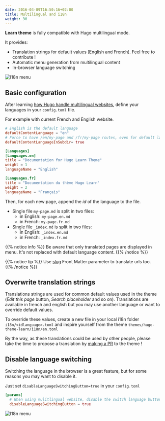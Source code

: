 ```yaml
---
date: 2016-04-09T16:50:16+02:00
title: Multilingual and i18n
weight: 30
---
```


**Learn theme** is fully compatible with Hugo multilingual mode.

It provides:

- Translation strings for default values (English and French). Feel free to contribute !
- Automatic menu generation from multilingual content
- In-browser language switching

![I18n menu](/doc/i18n/images/i18n-menu.gif)

## Basic configuration

After learning [how Hugo handle multilingual websites](https://gohugo.io/content-management/multilingual), define your languages in your `config.toml` file.

For example with current French and English website.

```toml
# English is the default language
defaultContentLanguage = "en"
# Force to have /en/my-page and /fr/my-page routes, even for default language.
defaultContentLanguageInSubdir= true

[Languages]
[Languages.en]
title = "Documentation for Hugo Learn Theme"
weight = 1
languageName = "English"

[Languages.fr]
title = "Documentation du thème Hugo Learn"
weight = 2
languageName = "Français"
```

Then, for each new page, append the *id* of the language to the file.

- Single file `my-page.md` is split in two files:
    - in English: `my-page.en.md`
    - in French: `my-page.fr.md`
- Single file `_index.md` is split in two files:
    - in English: `_index.en.md`
    - in French: `_index.fr.md`

{{% notice info %}}
Be aware that only translated pages are displayed in menu. It's not replaced with default language content.
{{% /notice %}}

{{% notice tip %}}
Use [slug](https://gohugo.io/content-management/multilingual/#translate-your-content) Front Matter parameter to translate urls too.
{{% /notice %}}

## Overwrite translation strings

Translations strings are used for common default values used in the theme (*Edit this page* button, *Search placeholder* and so on). Translations are available in french and english but you may use another language or want to override default values.

To override these values, create a new file in your local i18n folder `i18n/<idlanguage>.toml` and inspire yourself from the theme `themes/hugo-theme-learn/i18n/en.toml` 

By the way, as these translations could be used by other people, please take the time to propose a translation by [making a PR](https://github.com/matcornic/hugo-theme-learn/pulls) to the theme ! 

## Disable language switching

Switching the language in the browser is a great feature, but for some reasons you may want to disable it. 

Just set `disableLanguageSwitchingButton=true` in your `config.toml`

```toml
[params]
  # When using mulitlingual website, disable the switch language button.
  disableLanguageSwitchingButton = true
```

![I18n menu](/doc/i18n/images/i18n-menu.gif)
